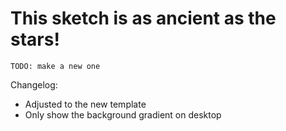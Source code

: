 # This sketch is as ancient as the stars!

```
TODO: make a new one
```

Changelog:
- Adjusted to the new template
- Only show the background gradient on desktop

